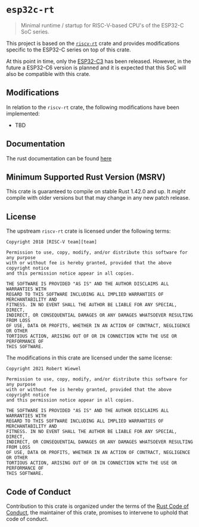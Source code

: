 <!-- [![crates.io](https://img.shields.io/crates/d/riscv-rt.svg)](https://crates.io/crates/riscv-rt)
[![crates.io](https://img.shields.io/crates/v/riscv-rt.svg)](https://crates.io/crates/riscv-rt)
[![Build Status](https://travis-ci.org/rust-embedded/riscv-rt.svg?branch=master)](https://travis-ci.org/rust-embedded/riscv-rt) -->

# `esp32c-rt`

> Minimal runtime / startup for RISC-V-based CPU's of the ESP32-C SoC series.

This project is based on the [`riscv-rt`] crate and provides modifications specific
to the ESP32-C series on top of this crate.

At this point in time, only the [ESP32-C3] has been released. However,
in the future a ESP32-C6 version is planned and it is expected that this
SoC will also be compatible with this crate.

## Modifications

In relation to the `riscv-rt` crate, the following modifications have been implemented:
- TBD

## Documentation

The rust documentation can be found [here](https://docs.rs/crate/esp32c-rt)

## Minimum Supported Rust Version (MSRV)

This crate is guaranteed to compile on stable Rust 1.42.0 and up. It *might*
compile with older versions but that may change in any new patch release.

## License

The upstream `riscv-rt` crate is licensed under the following terms:
```
Copyright 2018 [RISC-V team][team]

Permission to use, copy, modify, and/or distribute this software for any purpose
with or without fee is hereby granted, provided that the above copyright notice
and this permission notice appear in all copies.

THE SOFTWARE IS PROVIDED "AS IS" AND THE AUTHOR DISCLAIMS ALL WARRANTIES WITH
REGARD TO THIS SOFTWARE INCLUDING ALL IMPLIED WARRANTIES OF MERCHANTABILITY AND
FITNESS. IN NO EVENT SHALL THE AUTHOR BE LIABLE FOR ANY SPECIAL, DIRECT,
INDIRECT, OR CONSEQUENTIAL DAMAGES OR ANY DAMAGES WHATSOEVER RESULTING FROM LOSS
OF USE, DATA OR PROFITS, WHETHER IN AN ACTION OF CONTRACT, NEGLIGENCE OR OTHER
TORTIOUS ACTION, ARISING OUT OF OR IN CONNECTION WITH THE USE OR PERFORMANCE OF
THIS SOFTWARE.
```

The modifications in this crate are licensed under the same license:
```
Copyright 2021 Robert Wiewel

Permission to use, copy, modify, and/or distribute this software for any purpose
with or without fee is hereby granted, provided that the above copyright notice
and this permission notice appear in all copies.

THE SOFTWARE IS PROVIDED "AS IS" AND THE AUTHOR DISCLAIMS ALL WARRANTIES WITH
REGARD TO THIS SOFTWARE INCLUDING ALL IMPLIED WARRANTIES OF MERCHANTABILITY AND
FITNESS. IN NO EVENT SHALL THE AUTHOR BE LIABLE FOR ANY SPECIAL, DIRECT,
INDIRECT, OR CONSEQUENTIAL DAMAGES OR ANY DAMAGES WHATSOEVER RESULTING FROM LOSS
OF USE, DATA OR PROFITS, WHETHER IN AN ACTION OF CONTRACT, NEGLIGENCE OR OTHER
TORTIOUS ACTION, ARISING OUT OF OR IN CONNECTION WITH THE USE OR PERFORMANCE OF
THIS SOFTWARE.
```


## Code of Conduct

Contribution to this crate is organized under the terms of the [Rust Code of
Conduct][CoC], the maintainer of this crate, promises to intervene to uphold
that code of conduct.

[CoC]: CODE_OF_CONDUCT.md
[team]: https://github.com/rust-embedded/wg#the-risc-v-team
[`riscv-rt`]: https://github.com/rust-embedded/riscv
[ESP32-C3]: https://www.espressif.com/en/products/socs/esp32-c3